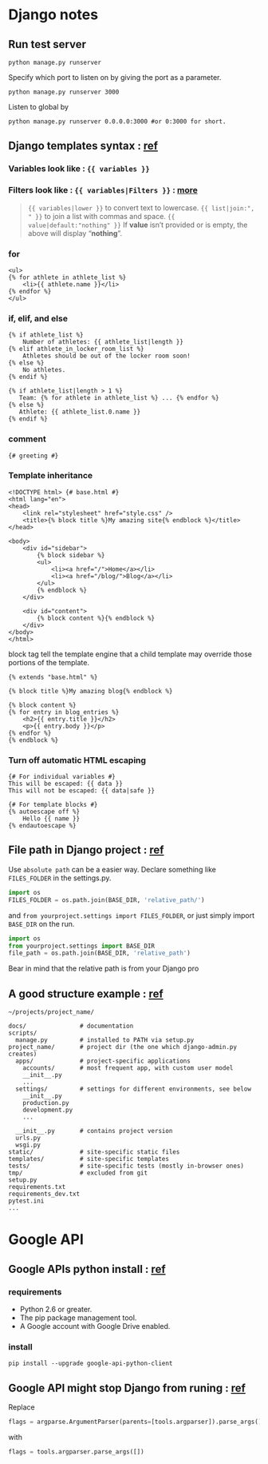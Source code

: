 # Django notes
## **Run test server**
```shell
python manage.py runserver
```
Specify which port to listen on by giving the port as a parameter.
```shell
python manage.py runserver 3000
```
Listen to global by
```shell
python manage.py runserver 0.0.0.0:3000 #or 0:3000 for short.
```
## **Django templates syntax** \: [ref](https://docs.djangoproject.com/en/1.7/topics/templates/)
### **Variables** look like : **`{{ variables }}`**

### **Filters** look like : **`{{ variables|Filters }}`** : [more](https://docs.djangoproject.com/en/1.7/ref/templates/builtins/#ref-templates-builtins-filters)
> `{{ variables|lower }}` to convert text to lowercase.
> `{{ list|join:", " }}` to join a list with commas and space.
> `{{ value|default:"nothing" }}` If **value** isn’t provided or is empty, the above will display “**nothing**”.


### **for**
```django
<ul>
{% for athlete in athlete_list %}
    <li>{{ athlete.name }}</li>
{% endfor %}
</ul>
```

### **if**, **elif**, and **else**
```django
{% if athlete_list %}
    Number of athletes: {{ athlete_list|length }}
{% elif athlete_in_locker_room_list %}
    Athletes should be out of the locker room soon!
{% else %}
    No athletes.
{% endif %}
```
```django
{% if athlete_list|length > 1 %}
   Team: {% for athlete in athlete_list %} ... {% endfor %}
{% else %}
   Athlete: {{ athlete_list.0.name }}
{% endif %}
```

### **comment**
```django
{# greeting #}
```

### **Template inheritance**
```django
<!DOCTYPE html> {# base.html #}
<html lang="en">
<head>
    <link rel="stylesheet" href="style.css" />
    <title>{% block title %}My amazing site{% endblock %}</title>
</head>

<body>
    <div id="sidebar">
        {% block sidebar %}
        <ul>
            <li><a href="/">Home</a></li>
            <li><a href="/blog/">Blog</a></li>
        </ul>
        {% endblock %}
    </div>

    <div id="content">
        {% block content %}{% endblock %}
    </div>
</body>
</html>
```
block tag tell the template engine that a child template may override those portions of the template.
```django
{% extends "base.html" %}

{% block title %}My amazing blog{% endblock %}

{% block content %}
{% for entry in blog_entries %}
    <h2>{{ entry.title }}</h2>
    <p>{{ entry.body }}</p>
{% endfor %}
{% endblock %}
```

### **Turn off automatic HTML escaping**
```django
{# For individual variables #}
This will be escaped: {{ data }}
This will not be escaped: {{ data|safe }}

{# For template blocks #}
{% autoescape off %}
    Hello {{ name }}
{% endautoescape %}
```


## **File path in Django project** \: [ref](https://stackoverflow.com/questions/17406126/how-can-i-use-relative-path-to-read-local-files-in-django-app)
Use `absolute path` can be a easier way. Declare something like `FILES_FOLDER` in the settings.py.
```Python
import os
FILES_FOLDER = os.path.join(BASE_DIR, 'relative_path/')
```
and `from yourproject.settings import FILES_FOLDER`, or just simply import `BASE_DIR` on the run.
```Python
import os
from yourproject.settings import BASE_DIR
file_path = os.path.join(BASE_DIR, 'relative_path')
```
Bear in mind that the relative path is from your Django pro


## **A good structure example** \: [ref](https://stackoverflow.com/questions/22841764/best-practice-for-django-project-working-directory-structure)
```shell
~/projects/project_name/

docs/               # documentation
scripts/
  manage.py         # installed to PATH via setup.py
project_name/       # project dir (the one which django-admin.py creates)
  apps/             # project-specific applications
    accounts/       # most frequent app, with custom user model
    __init__.py
    ...
  settings/         # settings for different environments, see below
    __init__.py
    production.py
    development.py
    ...

  __init__.py       # contains project version
  urls.py
  wsgi.py
static/             # site-specific static files
templates/          # site-specific templates
tests/              # site-specific tests (mostly in-browser ones)
tmp/                # excluded from git
setup.py
requirements.txt
requirements_dev.txt
pytest.ini
...
```


# Google API
## **Google APIs python install** \: [ref](https://developers.google.com/drive/api/v3/quickstart/python)
### requirements
* Python 2.6 or greater.
* The pip package management tool.
* A Google account with Google Drive enabled.
### install
```shell
pip install --upgrade google-api-python-client
```

## **Google API might stop Django from runing** \: [ref](https://stackoverflow.com/questions/34758516/google-calendar-api-stops-django-from-starting)
Replace
```python
flags = argparse.ArgumentParser(parents=[tools.argparser]).parse_args()
```
with
```python
flags = tools.argparser.parse_args([])
```

